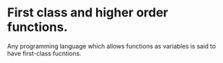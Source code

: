 # First class and higher order functions. 
Any programming language which allows functions as variables is said to have first-class fucntions.


